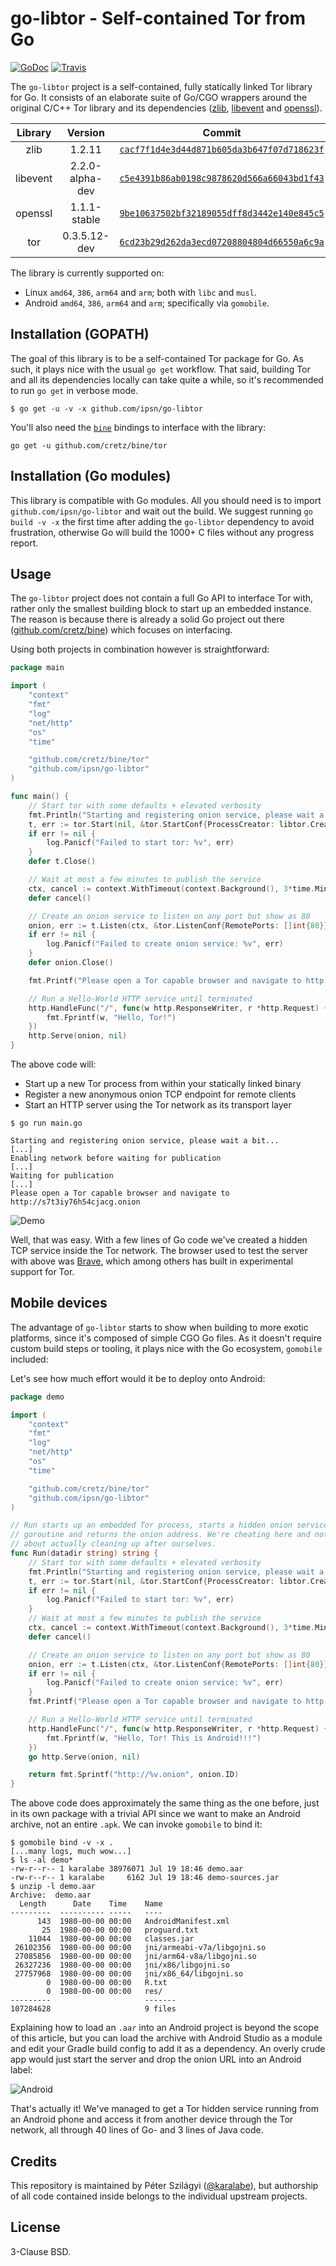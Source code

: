 # go-libtor - Self-contained Tor from Go

[![GoDoc](https://godoc.org/github.com/ipsn/go-libtor?status.svg)](https://godoc.org/github.com/ipsn/go-libtor) [![Travis](https://travis-ci.org/ipsn/go-libtor.svg?branch=master)](https://travis-ci.org/ipsn/go-libtor)

The `go-libtor` project is a self-contained, fully statically linked Tor library for Go. It consists of an elaborate suite of Go/CGO wrappers around the original C/C++ Tor library and its dependencies ([zlib](https://github.com/madler/zlib), [libevent](https://github.com/libevent/libevent) and [openssl](https://github.com/openssl/openssl)).

| Library  | Version | Commit |
|:--------:|:-------:|:------:|
| zlib     | 1.2.11     | [`cacf7f1d4e3d44d871b605da3b647f07d718623f`](https://github.com/madler/zlib/commit/cacf7f1d4e3d44d871b605da3b647f07d718623f)               |
| libevent | 2.2.0-alpha-dev | [`c5e4391b86ab0198c9878620d566a66043bd1f43`](https://github.com/libevent/libevent/commit/c5e4391b86ab0198c9878620d566a66043bd1f43) |
| openssl  | 1.1.1-stable  | [`9be10637502bf32189055dff8d3442e140e845c5`](https://github.com/openssl/openssl/commit/9be10637502bf32189055dff8d3442e140e845c5)     |
| tor      | 0.3.5.12-dev      | [`6cd23b29d262da3ecd07208804804d66550a6c9a`](https://gitweb.torproject.org/tor.git/commit/?id=6cd23b29d262da3ecd07208804804d66550a6c9a)      |

The library is currently supported on:

 - Linux `amd64`, `386`, `arm64` and `arm`; both with `libc` and `musl`.
 - Android `amd64`, `386`, `arm64` and `arm`; specifically via `gomobile`.

## Installation (GOPATH)

The goal of this library is to be a self-contained Tor package for Go. As such, it plays nice with the usual `go get` workflow. That said, building Tor and all its dependencies locally can take quite a while, so it's recommended to run `go get` in verbose mode.

```
$ go get -u -v -x github.com/ipsn/go-libtor
```

You'll also need the [`bine`](https://github.com/cretz/bine) bindings to interface with the library:

```
go get -u github.com/cretz/bine/tor
```

## Installation (Go modules)

This library is compatible with Go modules. All you should need is to import `github.com/ipsn/go-libtor` and wait out the build. We suggest running `go build -v -x` the first time after adding the `go-libtor` dependency to avoid frustration, otherwise Go will build the 1000+ C files without any progress report.

## Usage

The `go-libtor` project does not contain a full Go API to interface Tor with, rather only the smallest building block to start up an embedded instance. The reason is because there is already a solid Go project out there ([github.com/cretz/bine](https://github.com/cretz/bine)) which focuses on interfacing.

Using both projects in combination however is straightforward:

```go
package main

import (
	"context"
	"fmt"
	"log"
	"net/http"
	"os"
	"time"

	"github.com/cretz/bine/tor"
	"github.com/ipsn/go-libtor"
)

func main() {
	// Start tor with some defaults + elevated verbosity
	fmt.Println("Starting and registering onion service, please wait a bit...")
	t, err := tor.Start(nil, &tor.StartConf{ProcessCreator: libtor.Creator, DebugWriter: os.Stderr})
	if err != nil {
		log.Panicf("Failed to start tor: %v", err)
	}
	defer t.Close()

	// Wait at most a few minutes to publish the service
	ctx, cancel := context.WithTimeout(context.Background(), 3*time.Minute)
	defer cancel()

	// Create an onion service to listen on any port but show as 80
	onion, err := t.Listen(ctx, &tor.ListenConf{RemotePorts: []int{80}})
	if err != nil {
		log.Panicf("Failed to create onion service: %v", err)
	}
	defer onion.Close()

	fmt.Printf("Please open a Tor capable browser and navigate to http://%v.onion\n", onion.ID)

	// Run a Hello-World HTTP service until terminated
	http.HandleFunc("/", func(w http.ResponseWriter, r *http.Request) {
		fmt.Fprintf(w, "Hello, Tor!")
	})
	http.Serve(onion, nil)
}
```

The above code will:

 * Start up a new Tor process from within your statically linked binary
 * Register a new anonymous onion TCP endpoint for remote clients
 * Start an HTTP server using the Tor network as its transport layer

```
$ go run main.go

Starting and registering onion service, please wait a bit...
[...]
Enabling network before waiting for publication
[...]
Waiting for publication
[...]
Please open a Tor capable browser and navigate to http://s7t3iy76h54cjacg.onion
```

![Demo](https://raw.githubusercontent.com/ipsn/go-libtor/master/demo.png)

Well, that was easy. With a few lines of Go code we've created a hidden TCP service inside the Tor network. The browser used to test the server with above was [Brave](https://brave.com/), which among others has built in experimental support for Tor.

## Mobile devices

The advantage of `go-libtor` starts to show when building to more exotic platforms, since it's composed of simple CGO Go files. As it doesn't require custom build steps or tooling, it plays nice with the Go ecosystem, `gomobile` included:

Let's see how much effort would it be to deploy onto Android:

```go
package demo

import (
	"context"
	"fmt"
	"log"
	"net/http"
	"os"
	"time"

	"github.com/cretz/bine/tor"
	"github.com/ipsn/go-libtor"
)

// Run starts up an embedded Tor process, starts a hidden onion service on a new
// goroutine and returns the onion address. We're cheating here and not caring
// about actually cleaning up after ourselves.
func Run(datadir string) string {
	// Start tor with some defaults + elevated verbosity
	fmt.Println("Starting and registering onion service, please wait a bit...")
	t, err := tor.Start(nil, &tor.StartConf{ProcessCreator: libtor.Creator, DebugWriter: os.Stderr, DataDir: datadir})
	if err != nil {
		log.Panicf("Failed to start tor: %v", err)
	}
	// Wait at most a few minutes to publish the service
	ctx, cancel := context.WithTimeout(context.Background(), 3*time.Minute)
	defer cancel()

	// Create an onion service to listen on any port but show as 80
	onion, err := t.Listen(ctx, &tor.ListenConf{RemotePorts: []int{80}})
	if err != nil {
		log.Panicf("Failed to create onion service: %v", err)
	}
	fmt.Printf("Please open a Tor capable browser and navigate to http://%v.onion\n", onion.ID)

	// Run a Hello-World HTTP service until terminated
	http.HandleFunc("/", func(w http.ResponseWriter, r *http.Request) {
		fmt.Fprintf(w, "Hello, Tor! This is Android!!!")
	})
	go http.Serve(onion, nil)

	return fmt.Sprintf("http://%v.onion", onion.ID)
}
```

The above code does approximately the same thing as the one before, just in its own package with a trivial API since we want to make an Android archive, not an entire `.apk`. We can invoke `gomobile` to bind it:

```
$ gomobile bind -v -x .
[...many logs, much wow...]
$ ls -al demo*
-rw-r--r-- 1 karalabe 38976071 Jul 19 18:46 demo.aar
-rw-r--r-- 1 karalabe     6162 Jul 19 18:46 demo-sources.jar
$ unzip -l demo.aar
Archive:  demo.aar
  Length      Date    Time    Name
---------  ---------- -----   ----
      143  1980-00-00 00:00   AndroidManifest.xml
       25  1980-00-00 00:00   proguard.txt
    11044  1980-00-00 00:00   classes.jar
 26102356  1980-00-00 00:00   jni/armeabi-v7a/libgojni.so
 27085856  1980-00-00 00:00   jni/arm64-v8a/libgojni.so
 26327236  1980-00-00 00:00   jni/x86/libgojni.so
 27757968  1980-00-00 00:00   jni/x86_64/libgojni.so
        0  1980-00-00 00:00   R.txt
        0  1980-00-00 00:00   res/
---------                     -------
107284628                     9 files
```

Explaining how to load an `.aar` into an Android project is beyond the scope of this article, but you can load the archive with Android Studio as a module and edit your Gradle build config to add it as a dependency. An overly crude app would just start the server and drop the onion URL into an Android label:

![Android](https://raw.githubusercontent.com/ipsn/go-libtor/master/demo.jpg)

That's actually it! We've managed to get a Tor hidden service running from an Android phone and access it from another device through the Tor network, all through 40 lines of Go- and 3 lines of Java code.

## Credits

This repository is maintained by Péter Szilágyi ([@karalabe](https://github.com/karalabe)), but authorship of all code contained inside belongs to the individual upstream projects.

## License

3-Clause BSD.
